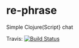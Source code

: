 # re-phrase 
Simple Clojure(Script} chat

Travis: [![Build Status](https://travis-ci.org/Orodiel/re-phrase.svg?branch=master)](https://travis-ci.org/Orodiel/re-phrase)
